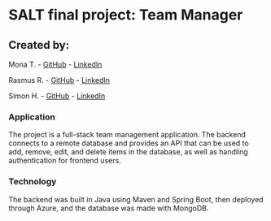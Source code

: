 # SALT final project: Team Manager

## Created by:

Mona T. - [GitHub](https://github.com/monatm) - [LinkedIn](https://www.linkedin.com/in/mona-talebian/)

Rasmus R. - [GitHub](https://github.com/rratracer) - [LinkedIn](https://www.linkedin.com/in/rasmus-ravantti-b06067112/)

Simon H. - [GitHub](https://github.com/simonhong2022) - [LinkedIn](https://www.linkedin.com/in/seongbong-hong-080293121/)

### Application
The project is a full-stack team management application. The backend connects to a remote database and provides an API that can be used to add, remove, edit, and delete items in the database, as well as handling authentication for frontend users.

### Technology

The backend was built in Java using Maven and Spring Boot, then deployed through Azure, and the database was made with MongoDB.
